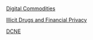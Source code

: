 
[Digital Commodities](https://condaatje.github.io/papers/digital-commodities.pdf)

[Illicit Drugs and Financial Privacy](https://condaatje.github.io/papers/illicit-drugs-financial-privacy.pdf)

[DCNE](https://condaatje.github.io/papers/DCNE.pdf)
